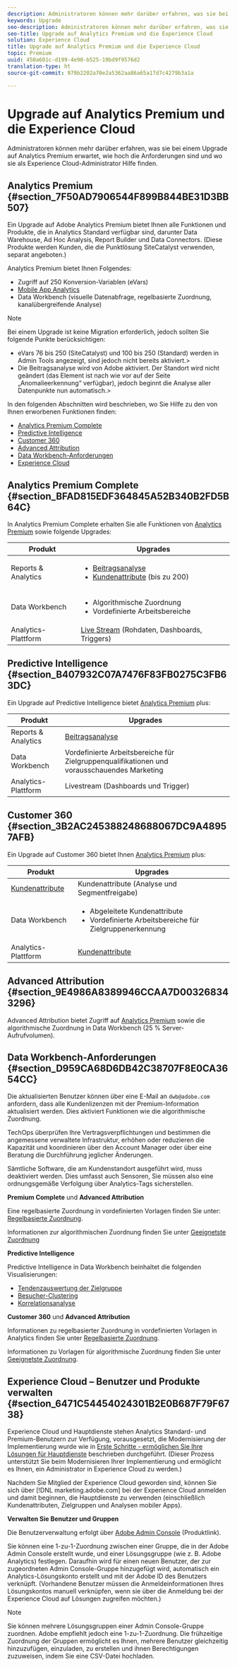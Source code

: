 ```yaml
---
description: Administratoren können mehr darüber erfahren, was sie bei einem Upgrade auf Analytics Premium erwartet, wie hoch die Anforderungen sind und wo sie als Experience Cloud-Administrator Hilfe finden.
keywords: Upgrade
seo-description: Administratoren können mehr darüber erfahren, was sie bei einem Upgrade auf Analytics Premium erwartet, wie hoch die Anforderungen sind und wo sie als Experience Cloud-Administrator Hilfe finden.
seo-title: Upgrade auf Analytics Premium und die Experience Cloud
solution: Experience Cloud
title: Upgrade auf Analytics Premium und die Experience Cloud
topic: Premium
uuid: 450a601c-d199-4e90-b525-19bd9f9576d2
translation-type: ht
source-git-commit: 979b2202a70e2a5362aa86a65a17d7c4279b3a1a

---
```



# Upgrade auf Analytics Premium und die Experience Cloud

Administratoren können mehr darüber erfahren, was sie bei einem Upgrade auf Analytics Premium erwartet, wie hoch die Anforderungen sind und wo sie als Experience Cloud-Administrator Hilfe finden.


## Analytics Premium {#section_7F50AD7906544F899B844BE31D3BB507}

Ein Upgrade auf Adobe Analytics Premium bietet Ihnen alle Funktionen und Produkte, die in Analytics Standard verfügbar sind, darunter Data Warehouse, Ad Hoc Analysis, Report Builder und Data Connectors. (Diese Produkte werden Kunden, die die Punktlösung SiteCatalyst verwenden, separat angeboten.)

Analytics Premium bietet Ihnen Folgendes:

* Zugriff auf 250 Konversion-Variablen (eVars)
* [Mobile App Analytics](https://marketing.adobe.com/resources/help/de_DE/mobile/)
* Data Workbench (visuelle Datenabfrage, regelbasierte Zuordnung, kanalübergreifende Analyse)



>[!NOTE]
>
>Bei einem Upgrade ist keine Migration erforderlich, jedoch sollten Sie folgende Punkte berücksichtigen:
>
>* eVars 76 bis 250 (SiteCatalyst) und 100 bis 250 (Standard) werden in Admin Tools angezeigt, sind jedoch nicht bereits aktiviert.&gt;
>* Die Beitragsanalyse wird von Adobe aktiviert. Der Standort wird nicht geändert (das Element ist nach wie vor auf der Seite „Anomalieerkennung“ verfügbar), jedoch beginnt die Analyse aller Datenpunkte nun automatisch.&gt;


In den folgenden Abschnitten wird beschrieben, wo Sie Hilfe zu den von Ihnen erworbenen Funktionen finden:

* [Analytics Premium Complete](../admin-getting-started/upgrade-to-analytics-premium.md#section_BFAD815EDF364845A52B340B2FD5B64C)
* [Predictive Intelligence](../admin-getting-started/upgrade-to-analytics-premium.md#section_B407932C07A7476F83FB0275C3FB63DC)
* [Customer 360](../admin-getting-started/upgrade-to-analytics-premium.md#section_3B2AC245388248688067DC9A48957AFB)
* [Advanced Attribution](../admin-getting-started/upgrade-to-analytics-premium.md#section_9E4986A8389946CCAA7D003268343296)
* [Data Workbench-Anforderungen](../admin-getting-started/upgrade-to-analytics-premium.md#section_D959CA68D6DB42C38707F8E0CA3654CC)
* [Experience Cloud](../admin-getting-started/upgrade-to-analytics-premium.md#section_6471C54454024301B2E0B687F79F6738)



## Analytics Premium Complete {#section_BFAD815EDF364845A52B340B2FD5B64C}

In Analytics Premium Complete erhalten Sie alle Funktionen von [Analytics Premium](../admin-getting-started/upgrade-to-analytics-premium.md#section_7F50AD7906544F899B844BE31D3BB507) sowie folgende Upgrades:

| Produkt | Upgrades |
|--- |--- |
| Reports &amp; Analytics | <ul><li>[Beitragsanalyse](https://marketing.adobe.com/resources/help/de_DE/analytics/contribution/)</li><li>[Kundenattribute](../attributes/attributes.md#concept_ACFEE7C8B8E94875BA0825CDF4913AF1) (bis zu 200)</li></ul> |
| Data Workbench | <ul><li>Algorithmische Zuordnung</li><li>Vordefinierte Arbeitsbereiche</li></ul> |
| Analytics-Plattform | [Live Stream](https://marketing.adobe.com/developer/documentation/analytics-live-stream/overview-1) (Rohdaten, Dashboards, Triggers) |


## Predictive Intelligence {#section_B407932C07A7476F83FB0275C3FB63DC}

Ein Upgrade auf Predictive Intelligence bietet [Analytics Premium](../admin-getting-started/upgrade-to-analytics-premium.md#section_7F50AD7906544F899B844BE31D3BB507) plus:

| Produkt | Upgrades |
|---|---|
| Reports &amp; Analytics | [Beitragsanalyse](https://marketing.adobe.com/resources/help/de_DE/analytics/contribution/) |
| Data Workbench | Vordefinierte Arbeitsbereiche für Zielgruppenqualifikationen und vorausschauendes Marketing |
| Analytics-Plattform | Livestream (Dashboards und Trigger) |


## Customer 360 {#section_3B2AC245388248688067DC9A48957AFB}

Ein Upgrade auf Customer 360 bietet Ihnen [Analytics Premium](../admin-getting-started/upgrade-to-analytics-premium.md#section_7F50AD7906544F899B844BE31D3BB507) plus:

| Produkt | Upgrades |
|--- |--- |
| [Kundenattribute](../attributes/attributes.md) | Kundenattribute (Analyse und Segmentfreigabe) |
| Data Workbench | <ul><li>Abgeleitete Kundenattribute</li><li>Vordefinierte Arbeitsbereiche für Zielgruppenerkennung</li></ul> |
| Analytics-Plattform | [Kundenattribute](../attributes/attributes.md) |


## Advanced Attribution {#section_9E4986A8389946CCAA7D003268343296}

Advanced Attribution bietet Zugriff auf [Analytics Premium](../admin-getting-started/upgrade-to-analytics-premium.md#section_7F50AD7906544F899B844BE31D3BB507) sowie die algorithmische Zuordnung in Data Workbench (25 % Server-Aufrufvolumen).

## Data Workbench-Anforderungen  {#section_D959CA68D6DB42C38707F8E0CA3654CC}

Die aktualisierten Benutzer können über eine E-Mail an `dwb@adobe.com` anfordern, dass alle Kundenlizenzen mit der Premium-Information aktualisiert werden. Dies aktiviert Funktionen wie die algorithmische Zuordnung.

TechOps überprüfen Ihre Vertragsverpflichtungen und bestimmen die angemessene verwaltete Infrastruktur, erhöhen oder reduzieren die Kapazität und koordinieren über den Account Manager oder über eine Beratung die Durchführung jeglicher Änderungen.

Sämtliche Software, die am Kundenstandort ausgeführt wird, muss deaktiviert werden. Dies umfasst auch Sensoren, Sie müssen also eine ordnungsgemäße Verfolgung über Analytics-Tags sicherstellen.

**Premium Complete** und **Advanced Attribution**

Eine regelbasierte Zuordnung in vordefinierten Vorlagen finden Sie unter: [Regelbasierte Zuordnung](https://marketing.adobe.com/resources/help/en_US/insight/client/?f=c_rules_attrib).

Informationen zur algorithmischen Zuordnung finden Sie unter [Geeignetste Zuordnung](https://marketing.adobe.com/resources/help/en_US/insight/client/?f=c_attrib_algorithmic)

**Predictive Intelligence**

Predictive Intelligence in Data Workbench beinhaltet die folgenden Visualisierungen:

* [Tendenzauswertung der Zielgruppe](https://marketing.adobe.com/resources/help/en_US/insight/client/?f=c_visitor_propensity)
* [Besucher-Clustering](https://marketing.adobe.com/resources/help/en_US/insight/client/?f=c_visitor_cluster)
* [Korrelationsanalyse](https://marketing.adobe.com/resources/help/en_US/insight/client/?f=c_correlation_analysis)


**Customer 360** und **Advanced Attribution**

Informationen zu regelbasierter Zuordnung in vordefinierten Vorlagen in Analytics finden Sie unter [Regelbasierte Zuordnung](https://marketing.adobe.com/resources/help/en_US/insight/client/?f=c_rules_attrib).

Informationen zu Vorlagen für algorithmische Zuordnung finden Sie unter [Geeignetste Zuordnung](https://marketing.adobe.com/resources/help/en_US/insight/client/?f=c_attrib_algorithmic).

## Experience Cloud – Benutzer und Produkte verwalten {#section_6471C54454024301B2E0B687F79F6738}

Experience Cloud und Hauptdienste stehen Analytics Standard- und Premium-Benutzern zur Verfügung, vorausgesetzt, die Modernisierung der Implementierung wurde wie in [Erste Schritte - ermöglichen Sie Ihre Lösungen für Hauptdienste](../core-services/core-services.md#concept_07ED1D5C64234E77976E6D572E78FB9C) beschrieben durchgeführt. (Dieser Prozess unterstützt Sie beim Modernisieren Ihrer Implementierung und ermöglicht es Ihnen, ein Administrator in Experience Cloud zu werden.)

Nachdem Sie Mitglied der Experience Cloud geworden sind, können Sie sich über [!DNL marketing.adobe.com] bei der Experience Cloud anmelden und damit beginnen, die Hauptdienste zu verwenden (einschließlich Kundenattributen, Zielgruppen und Analysen mobiler Apps).

**Verwalten Sie Benutzer und Gruppen**

Die Benutzerverwaltung erfolgt über [Adobe Admin Console](https://helpx.adobe.com/de/enterprise/help/aedash.html) (Produktlink).

Sie können eine 1-zu-1-Zuordnung zwischen einer Gruppe, die in der Adobe Admin Console erstellt wurde, und einer Lösungsgruppe (wie z. B. Adobe Analytics) festlegen. Daraufhin wird für einen neuen Benutzer, der zur zugeordneten Admin Console-Gruppe hinzugefügt wird, automatisch ein Analytics-Lösungskonto erstellt und mit der Adobe ID des Benutzers verknüpft. (Vorhandene Benutzer müssen die Anmeldeinformationen Ihres Lösungskontos manuell verknüpfen, wenn sie über die Anmeldung bei der Experience Cloud auf Lösungen zugreifen möchten.)


>[!NOTE]
>
>Sie können mehrere Lösungsgruppen einer Admin Console-Gruppe zuordnen. Adobe empfiehlt jedoch eine 1-zu-1-Zuordnung. Die frühzeitige Zuordnung der Gruppen ermöglicht es Ihnen, mehrere Benutzer gleichzeitig hinzuzufügen, einzuladen, zu erstellen und ihnen Berechtigungen zuzuweisen, indem Sie eine CSV-Datei hochladen.

